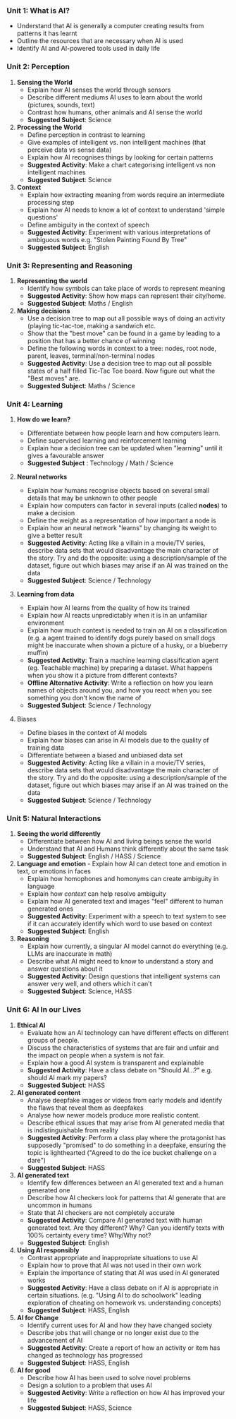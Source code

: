 
### Unit 1:  What is AI?
- Understand that AI is generally a computer creating results from patterns it has learnt
- Outline the resources that are necessary when AI is used
-  Identify AI and AI-powered tools used in daily life
### Unit 2:  Perception
1. **Sensing the World**
	-  Explain how AI senses the world through sensors
	-  Describe different mediums AI uses to learn about the world (pictures, sounds, text)
	-  Contrast how humans, other animals and AI sense the world
	- **Suggested Subject**: Science
2. **Processing the World**
	- Define perception in contrast to learning
	- Give examples of intelligent vs. non intelligent machines (that perceive data vs sense data)
	- Explain how AI recognises things by looking for certain patterns 
	- **Suggested Activity**: Make a chart categorising intelligent vs non intelligent machines
	- **Suggested Subject**: Science
3. **Context**
	- Explain how extracting meaning from words require an intermediate processing step
	- Explain how AI needs to know a lot of context to understand 'simple questions'
	- Define ambiguity in the context of speech
	- **Suggested Activity**: Experiment with various interpretations of ambiguous words e.g. "Stolen Painting Found By Tree"
	- **Suggested Subject**: English
### Unit 3: Representing and Reasoning
1. **Representing the world**
	- Identify how symbols can take place of words to represent meaning
	- **Suggested Activity**: Show how maps can represent their city/home.
	- **Suggested Subject**: Maths / English
2. **Making decisions**
	- Use a decision tree to map out all possible ways of doing an activity (playing tic-tac-toe, making a sandwich etc.
	- Show that the "best move" can be found in a game by leading to a position that has a better chance of winning
	-  Define the following words in context to a tree: nodes, root node, parent, leaves, terminal/non-terminal nodes
	- **Suggested Activity**: Use a decision tree to map out all possible states of a half filled Tic-Tac Toe board. Now figure out what the "Best moves" are.
	- **Suggested Subject**: Maths / Science
### Unit 4: Learning
1. **How do we learn?**
	- Differentiate between how people learn and how computers learn.
	- Define supervised learning and reinforcement learning
	- Explain how a decision tree can be updated when "learning" until it gives a favourable answer
	- **Suggested Subject** : Technology / Math / Science
2. **Neural networks**
	- Explain how humans recognise objects based on several small details that may be unknown to other people
	- Explain how computers can factor in several inputs (called **nodes**) to make a decision
	- Define the weight as a representation of how important a node is
	- Explain how an neural network "learns" by changing its weight to give a better result
	- **Suggested Activity**: Acting like a villain in a movie/TV series, describe data sets that would disadvantage the main character of the story. Try and do the opposite: using a description/sample of the dataset, figure out which biases may arise if an AI was trained on the data
	- **Suggested Subject**: Science / Technology
	
3. **Learning from data**
	- Explain how AI learns from the quality of how its trained
	- Explain how AI reacts unpredictably when it is in an unfamiliar environment
	- Explain how much context is needed to train an AI on a classification (e.g. a agent trained to identify dogs purely based on small dogs might be inaccurate when shown a picture of a husky, or a blueberry muffin)
	- **Suggested Activity**: Train a machine learning classification agent (eg. Teachable machine) by preparing a dataset. What happens when you show it a picture from different contexts?
	- **Offline Alternative Activity**: Write a reflection on how you learn names of objects around you, and how you react when you see something you don't know the name of
	- **Suggested Subject**: Science / Technology
4. Biases
	 - Define biases in the context of AI models
	 - Explain how biases can arise in AI models due to the quality of training data
	 - Differentiate between a biased and unbiased data set
	 - **Suggested Activity**: Acting like a villain in a movie/TV series, describe data sets that would disadvantage the main character of the story. Try and do the opposite: using a description/sample of the dataset, figure out which biases may arise if an AI was trained on the data
	- **Suggested Subject**: Science / Technology
### Unit 5: Natural Interactions
 1. **Seeing the world differently**
	- Differentiate between how AI and living beings sense the world
	- Understand that AI and Humans think differently about the same task
	- **Suggested Subject**: English / HASS / Science
2. **Language and emotion**	- Explain how AI can detect tone and emotion in text, or emotions in faces
	- Explain how homophones and homonyms can create ambiguity in language
	- Explain how *context* can help resolve ambiguity
	- Explain how AI generated text and images "feel" different to human generated ones
	- **Suggested Activity**: Experiment with a speech to text system to see if it can accurately identify which word to use based on context
	- **Suggested Subject**: English
3.  **Reasoning**
	- Explain how currently, a singular AI model cannot do everything (e.g. LLMs are inaccurate in math)
	- Describe what AI might need to know to understand a story and answer questions about it
	- **Suggested Activity**: Design questions that intelligent systems can answer very well, and others which it can't
	- **Suggested Subject**: Science, HASS
### Unit 6: AI In our Lives
1. **Ethical AI**
	- Evaluate how an AI technology can have different effects on different groups of people.
	-  Discuss the characteristics of systems that are fair and unfair and the impact on people when a system is not fair.
	- Explain how a good AI system is transparent and explainable
	- **Suggested Activity**: Have a class debate on "Should AI...?" e.g. should AI mark my papers?
	- **Suggested Subject**: HASS
2. **AI generated content**
	- Analyse deepfake images or videos from early models and identify the flaws that reveal them as deepfakes
	- Analyse how newer models produce more realistic content.
	- Describe ethical issues that may arise from AI generated media that is indistinguishable from reality 
	- **Suggested Activity**: Perform a class play where the protagonist has supposedly "promised" to do something in a deepfake, ensuring the topic is lighthearted ("Agreed to do the ice bucket challenge on a dare")
	- **Suggested Subject**: HASS
3. **AI generated text**
	- Identify few differences between an AI generated text and a human generated one
	- Describe how AI checkers look for patterns that AI generate that are uncommon in humans
	- State that AI checkers are not completely accurate
	- **Suggested Activity**: Compare AI generated text with human generated text. Are they different? Why? Can you identify texts with 100% certainty every time? Why/Why not?
	- **Suggested Subject**: English
4. **Using AI responsibly**
	- Contrast appropriate and inappropriate situations to use AI 
	- Explain how to prove that AI was not used in their own work
	- Explain the importance of stating that AI was used in AI generated works
	- **Suggested Activity**: Have a class debate on if AI is appropriate in certain situations. (e.g. "Using AI to do schoolwork"  leading exploration of cheating on homework vs. understanding concepts)
	- **Suggested Subject**: HASS, English
5. **AI for Change**
	- Identify current uses for AI and how they have changed society
	- Describe jobs that will change or no longer exist due to the advancement of AI
	- **Suggested Activity**: Create a report of how an activity or item has changed as technology has progressed
	- **Suggested Subject**: HASS, English
6. **AI for good**
	- Describe how AI has been used to solve novel problems
	- Design a solution to a problem that uses AI
	- **Suggested Activity**: Write a reflection on how AI has improved your life
	- **Suggested Subject**: HASS, Science

